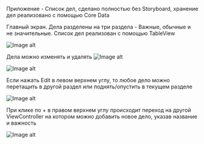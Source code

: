 Приложение - Список дел, сделано полностью без Storyboard, хранение дел реализовано с помощью Core Data

Главный экран. Дела разделены на три раздела - Важные, обычные и не значительные. Список дел реализован с помощью TableView

![Image alt](https://github.com/irishkus/todolist/blob/master/%D0%A1%D0%BD%D0%B8%D0%BC%D0%BE%D0%BA%20%D1%8D%D0%BA%D1%80%D0%B0%D0%BD%D0%B0%202019-04-08%20%D0%B2%2015.22.02.png)

Дела можно изменять и удалять
![Image alt](https://github.com/irishkus/todolist/blob/master/%D0%A1%D0%BD%D0%B8%D0%BC%D0%BE%D0%BA%20%D1%8D%D0%BA%D1%80%D0%B0%D0%BD%D0%B0%202019-04-08%20%D0%B2%2015.23.56.png)

![Image alt](https://github.com/irishkus/todolist/blob/master/%D0%A1%D0%BD%D0%B8%D0%BC%D0%BE%D0%BA%20%D1%8D%D0%BA%D1%80%D0%B0%D0%BD%D0%B0%202019-04-08%20%D0%B2%2015.24.11.png)

Если нажать Edit в левом верхнем углу, то любое дело можно перетащить в другой раздел или поднять/опустить в текущем разделе

![Image alt](https://github.com/irishkus/todolist/blob/master/%D0%A1%D0%BD%D0%B8%D0%BC%D0%BE%D0%BA%20%D1%8D%D0%BA%D1%80%D0%B0%D0%BD%D0%B0%202019-04-08%20%D0%B2%2015.24.39.png)

При клике по + в правом верхнем углу происходит переход на другой ViewController на котором можно добавить новое дело, указав название и важность

![Image alt](https://github.com/irishkus/todolist/blob/master/%D0%A1%D0%BD%D0%B8%D0%BC%D0%BE%D0%BA%20%D1%8D%D0%BA%D1%80%D0%B0%D0%BD%D0%B0%202019-04-08%20%D0%B2%2015.23.07.png)
